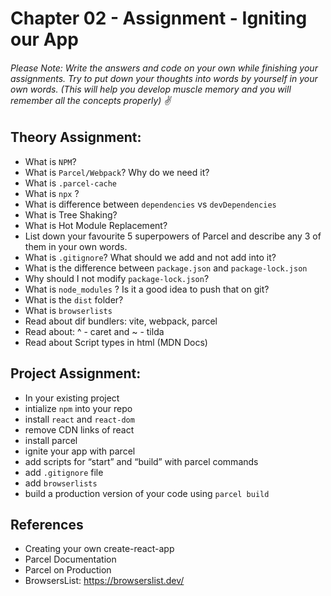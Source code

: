 # Chapter 02 - Assignment - Igniting our App
###### Please Note: Write the answers and code on your own while finishing your assignments. Try to put down your thoughts into words by yourself in your own words. (This will help you develop muscle memory and you will remember all the concepts properly) ✌
## Theory Assignment:
 - What is `NPM`?
 - What is `Parcel/Webpack`? Why do we need it?
 - What is `.parcel-cache`
 - What is `npx` ?
 - What is difference between `dependencies` vs `devDependencies`
 - What is Tree Shaking?
 - What is Hot Module Replacement?
 - List down your favourite 5 superpowers of Parcel and describe any 3 of them in your
own words.
 - What is `.gitignore`? What should we add and not add into it?
 - What is the difference between `package.json` and `package-lock.json`
 - Why should I not modify `package-lock.json`?
 - What is `node_modules` ? Is it a good idea to push that on git?
 - What is the `dist` folder?
 - What is `browserlists`
 - Read about dif bundlers: vite, webpack, parcel
- Read about: ^ - caret and ~ - tilda
- Read about Script types in html (MDN Docs)
## Project Assignment:
- In your existing project
 - intialize `npm` into your repo
 - install `react` and `react-dom`
 - remove CDN links of react
 - install parcel
 - ignite your app with parcel
 - add scripts for “start” and “build” with parcel commands
 - add `.gitignore` file
 - add `browserlists`
 - build a production version of your code using `parcel build`
## References
- Creating your own create-react-app
- Parcel Documentation
- Parcel on Production
- BrowsersList: https://browserslist.dev/
